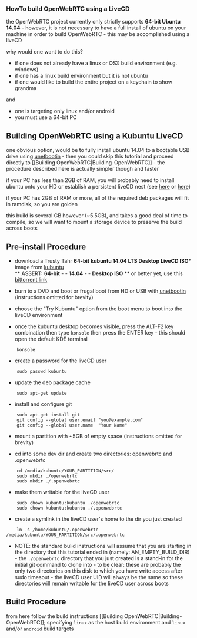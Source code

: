 ### HowTo build OpenWebRTC using a LiveCD

the OpenWebRTC project currently only strictly supports **64-bit Ubuntu 14.04** - however, it is not necessary to have a full install of ubuntu on your machine in order to build OpenWebRTC - this may be accomplished using a liveCD

why would one want to do this?
  * if one does not already have a linux or OSX build environment (e.g. windows)
  * if one has a linux build environment but it is not ubuntu
  * if one would like to build the entire project on a keychain to show grandma

and
  * one is targeting only linux and/or android
  * you must use a 64-bit PC

## Building OpenWebRTC using a Kubuntu LiveCD

one obvious option, would be to fully install ubuntu 14.04 to a bootable USB drive using [unetbootin](http://unetbootin.sourceforge.net/) - then you could skip this tutorial and proceed directly to [[Building OpenWebRTC|Building-OpenWebRTC]] - the procedure described here is actually simpler though and faster

if your PC has less than 2GB of RAM, you will probably need to install ubuntu onto your HD or establish a persistent liveCD nest (see [here](https://help.ubuntu.com/community/LiveCD/Persistence) or [here](https://wiki.ubuntu.com/LiveUsbPendrivePersistent))

if your PC has 2GB of RAM or more, all of the required deb packages will fit in ramdisk, so you are golden

this build is several GB however (~5.5GB), and takes a good deal of time to compile, so we will want to mount a storage device to preserve the build across boots

## Pre-install Procedure

  * download a Trusty Tahr **64-bit kubuntu 14.04 LTS Desktop LiveCD ISO*** image from [kubuntu](http://www.kubuntu.org/getkubuntu)  
    ** ASSERT: **64-bit** - - **14.04** - - **Desktop ISO** ** or better yet, use this [bittorrent link](http://cdimage.ubuntu.com/kubuntu/releases/trusty/release/kubuntu-14.04.1-desktop-amd64.iso.torrent)

  * burn to a DVD and boot or frugal boot from HD or USB with [unetbootin](http://unetbootin.sourceforge.net/) (instructions omitted for brevity)

  * choose the "Try Kubuntu" option from the boot menu to boot into the liveCD environment

  * once the kubuntu desktop becomes visible, press the ALT-F2 key combination then type `konsole` then press the ENTER key - this should open the default KDE terminal
```
    konsole
```

  * create a password for the liveCD user
```
    sudo passwd kubuntu
```

  * update the deb package cache
```
    sudo apt-get update
```

  * install and configure git
```
    sudo apt-get install git
    git config --global user.email "you@example.com"
    git config --global user.name  "Your Name"
```

  * mount a partition with ~5GB of empty space (instructions omitted for brevity)

  * cd into some dev dir and create two directories: openwebrtc and .openwebrtc
```
    cd /media/kubuntu/YOUR_PARTITION/src/
    sudo mkdir ./openwebrtc
    sudo mkdir ./.openwebrtc
```

  * make them writable for the liveCD user
```
    sudo chown kubuntu:kubuntu ./openwebrtc
    sudo chown kubuntu:kubuntu ./.openwebrtc
```

  * create a symlink in the liveCD user's home to the dir you just created
```
    ln -s /home/kubuntu/.openwebrtc /media/kubuntu/YOUR_PARTITION/src/.openwebrtc
```

  * NOTE: the standard bulid instructions will assume that you are starting in the directory that this tutorial ended in (namely: AN_EMPTY_BUILD_DIR) - the `./openwebrtc` directory that you just created is a stand-in for the initial git command to clone into - to be clear: these are probably the only two directories on this disk to which you have write access after sudo timesout - the liveCD user UID will always be the same so these directories will remain writable for the liveCD user across boots

## Build Procedure

from here follow the build instructions [[Building OpenWebRTC|Building-OpenWebRTC]]; specifying `linux` as the host build environment and `linux` and/or `android` build targets
